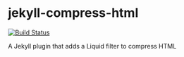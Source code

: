 jekyll-compress-html
====================

[![Build Status](https://travis-ci.org/penibelst/jekyll-compress-html.svg?branch=master)](https://travis-ci.org/penibelst/jekyll-compress-html)

A Jekyll plugin that adds a Liquid filter to compress HTML
